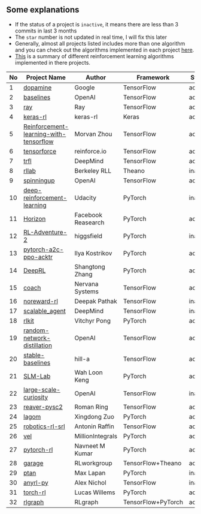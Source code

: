 ## Some explanations
-  If the status of a project is `inactive`, it means there are less than 3
   commits in last 3 months
-  The `star` number is not updated in real time, I will fix this later
-  Generally, almost all projects listed includes more than one algorithm and
   you can check out the algorithms implemented in each
   project [here](https://github.com/godmoves/reinforcement_learning_collections/blob/master/PROJECT_DETAIL.md).
-  [This](https://github.com/godmoves/reinforcement_learning_collections/blob/master/ALGORITHM.md)
   is a summary of different reinforcement learning algorithms implemented in
   there projects.


|No|Project Name|Author|Framework|Status|Stars|
|--|------------|------|---------|------|-----|
|1|[dopamine](https://github.com/google/dopamine)|Google|TensorFlow|active|6656|
|2|[baselines](https://github.com/openai/baselines)|OpenAI|TensorFlow|active|6385|
|3|[ray](https://github.com/ray-project/ray)|Ray|TensorFlow|active|5083|
|4|[keras-rl](https://github.com/keras-rl/keras-rl)|keras-rl|Keras|active|3295|
|5|[Reinforcement-learning-with-tensorflow](https://github.com/MorvanZhou/Reinforcement-learning-with-tensorflow)|Morvan Zhou|TensorFlow|active|2807|
|6|[tensorforce](https://github.com/reinforceio/tensorforce)|reinforce.io|TensorFlow|active|2113|
|7|[trfl](https://github.com/deepmind/trfl)|DeepMind|TensorFlow|active|2043|
|8|[rllab](https://github.com/rll/rllab)|Berkeley RLL|Theano|inactive|1957|
|9|[spinningup](https://github.com/openai/spinningup)|OpenAI|TensorFlow|active|1895|
|10|[deep-reinforcement-learning](https://github.com/udacity/deep-reinforcement-learning)|Udacity|PyTorch|inactive|1778|
|11|[Horizon](https://github.com/facebookresearch/Horizon)|Facebook Reasearch|PyTorch|active|1568|
|12|[RL-Adventure-2](https://github.com/higgsfield/RL-Adventure-2)|higgsfield|PyTorch|inactive|1514|
|13|[pytorch-a2c-ppo-acktr](https://github.com/ikostrikov/pytorch-a2c-ppo-acktr)|Ilya Kostrikov|PyTorch|active|1067|
|14|[DeepRL](https://github.com/ShangtongZhang/DeepRL)|Shangtong Zhang|PyTorch|active|1025|
|15|[coach](https://github.com/NervanaSystems/coach)|Nervana Systems|TensorFlow|active|1006|
|16|[noreward-rl](https://github.com/pathak22/noreward-rl)|Deepak Pathak|TensorFlow|inactive|882|
|17|[scalable_agent](https://github.com/deepmind/scalable_agent)|DeepMind|TensorFlow|inactive|541|
|18|[rlkit](https://github.com/vitchyr/rlkit)|Vitchyr Pong|PyTorch|active|471|
|19|[random-network-distillation](https://github.com/openai/random-network-distillation)|OpenAI|TensorFlow|active|452|
|20|[stable-baselines](https://github.com/hill-a/stable-baselines)|hill-a|TensorFlow|active|448|
|21|[SLM-Lab](https://github.com/kengz/SLM-Lab)|Wah Loon Keng|PyTorch|active|422|
|22|[large-scale-curiosity](https://github.com/openai/large-scale-curiosity)|OpenAI|TensorFlow|inactive|377|
|23|[reaver-pysc2](https://github.com/inoryy/reaver-pysc2)|Roman Ring|TensorFlow|active|313|
|24|[lagom](https://github.com/zuoxingdong/lagom)|Xingdong Zuo|PyTorch|active|205|
|25|[robotics-rl-srl](https://github.com/araffin/robotics-rl-srl)|Antonin Raffin|TensorFlow|active|205|
|26|[vel](https://github.com/MillionIntegrals/vel)|MillionIntegrals|PyTorch|active|193|
|27|[pytorch-rl](https://github.com/navneet-nmk/pytorch-rl)|Navneet M Kumar|PyTorch|active|171|
|28|[garage](https://github.com/rlworkgroup/garage)|RLworkgroup|TensorFlow+Theano|active|152|
|29|[ptan](https://github.com/Shmuma/ptan)|Max Lapan|PyTorch|inactive|128|
|30|[anyrl-py](https://github.com/unixpickle/anyrl-py)|Alex Nichol|TensorFlow|inactive|96|
|31|[torch-rl](https://github.com/lcswillems/torch-rl)|Lucas Willems|PyTorch|active|77|
|32|[rlgraph](https://github.com/rlgraph/rlgraph)|RLgraph|TensorFlow+PyTorch|active|46|
